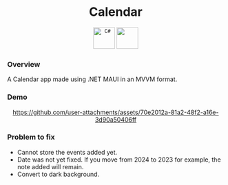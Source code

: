 <div align="center">

# Calendar
  
</div>

<div align="center">
	<code><img width="50" src="https://user-images.githubusercontent.com/25181517/121405384-444d7300-c95d-11eb-959f-913020d3bf90.png" alt="C#" title="C#"/></code>
  <code><img width=50 src=https://github.com/user-attachments/assets/c3760a22-1c75-440c-bf23-8eff5c7c1fa1 /></code>

</div>

### Overview

A Calendar app made using .NET MAUI in an MVVM format.



### Demo

<div align="center">
  

https://github.com/user-attachments/assets/70e2012a-81a2-48f2-a16e-3d90a50406ff


</div>


### Problem to fix

* Cannot store the events added yet.
* Date was not yet fixed. If you move from 2024 to 2023 for example, the note added will remain.
* Convert to dark background.




  
